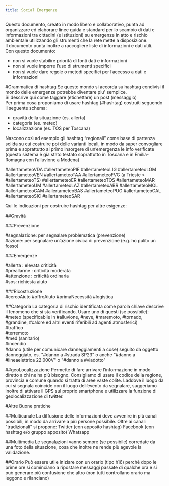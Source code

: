 ```yaml
---
title: Social Emergenze
---
```



Questo documento, creato in modo libero e collaborativo, punta ad organizzare ed elaborare linee guida e standard per lo scambio di dati e informazioni tra cittadini (e istituzioni) su emergenze in atto e rischio ambientale utilizzando gli strumenti che la rete mette a disposizione.  
Il documento punta inoltre a raccogliere liste di informazioni e dati utili.  
Con questo documento:  
* non si vuole stabilire priorità di fonti dati e informazioni  
* non si vuole imporre l’uso di strumenti specifici   
* non si vuole dare regole o metodi specifici per l’accesso a dati e informazioni  

#Grammatica di hashtag 
Se questo mondo si accorda su hashtag condivisi il mondo delle emergenze potrebbe diventare piu' semplice.  
Si descrive qui come taggare (etichettare) un post (messaggio)  
Per prima cosa proponiamo di usare hashtag (#hashtag) costruiti seguendo il seguente schema:  
* gravità della situazione (es. allerta)  
* categoria (es. meteo)  
* localizzazione (es. TOS per Toscana)  

Nascono così ad esempio gli hashtag “regionali” come base di partenza solida su cui costruire poi delle varianti locali, in modo da saper convogliare prima e soprattutto al primo insorgere di un’emergenza le info verificate (questo sistema è già stato testato soprattutto in Toscana e in Emilia-Romagna con l’alluvione a Modena) 

\#allertameteoVDA
\#allertameteoPIE
\#allertameteoLIG
\#allertameteoLOM
\#allertameteoVEN
\#allertameteoTAA
\#allertameteoFVG (a Trieste > #allertameteoTS)
\#allertameteoER
\#allertameteoTOS
\#allertameteoMAR
\#allertameteoUM
\#allertameteoLAZ
\#allertameteoABR
\#allertameteoMOL
\#allertameteoCAM
\#allertameteoBAS
\#allertameteoPUG
\#allertameteoCAL
\#allertameteoSIC
\#allertameteoSAR

Qui le indicazioni per costruire hashtag per altre esigenze:

##Gravità

###Prevenzione  

\#segnalazione: per segnalare problematica (prevenzione)  
\#azione: per segnalare un’azione civica di prevenzione (e.g. ho pulito un fosso)  

###Emergenze  

\#allerta : elevata criticità  
\#preallarme : criticità moderata  
\#attenzione : criticità ordinaria  
\#sos: richiesta aiuto  

###Ricostruzione  
\#cercoAiuto
\#offroAiuto
\#primaNecessità
\#logistica

##Categoria
La categoria di rischio identificata come parola chiave descrive il fenomeno che si sta verificando. Usare uno di questi (se possibile):  
\#meteo (specificabile in #alluvione, #neve, #maremoto, #tornado, #grandine, #calore ed altri eventi riferibili ad agenti atmosferici)  
\#traffico  
\#terremoto  
\#med (sanitario)  
\#incendio  
\#danno (utile per comunicare danneggiamenti a cose) seguito da oggetto danneggiato, es. "#danno a #strada SP23" o anche "#danno a #lineaelettrica 22.000V" o "#danno a #viadotto"  


##geoLocalizzazione
Permette di fare arrivare l’informazione in modo diretto a chi ne ha più bisogno.
Consigliamo di usare il codice della regione, provincia e comune quando si tratta di aree vaste colite.
Laddove il luogo da cui si segnala coincide con il luogo dell’evento da segnalare, suggeriamo inoltre di attivare il GPS sul proprio smartphone e utilizzare la funzione di geolocalizzazione di twitter.

#Altre Buone pratiche

##Multicanale
La diffusione delle informazioni deve avvenire in più canali possibili, in modo da arrivare a più persone possibile.
Oltre ai canali "tradizionali" si propone: 
Twitter (con apposito hashtag) 
Facebook (con hashtag e/o gruppo apposito) 
Whatsapp  

##Multimedia
Le segnalazioni vanno sempre (se possibile) corredate da una foto della situazione, cosa che inoltre ne rende più agevole la validazione.  

##Orario
Può essere utile iniziare con un orario (tipo h16) perché dopo le prime ore si cominciano a ripostare messaggi passate di qualche ora e si può generare più confusione che altro (non tutti controllano orario ma leggono e rilanciano)  
